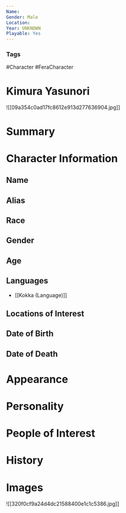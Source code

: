 ```yaml
---
Name: 
Gender: Male
Location: 
Year: UNKNOWN
Playable: Yes
---
```


### Tags
#Character #FeraCharacter 
# Kimura Yasunori
![[09a354c0ad17fc8612e913d277636904.jpg]]

# Summary


# Character Information

## Name

## Alias

## Race

## Gender

## Age

## Languages
- [[Kokka (Language)]]

## Locations of Interest

## Date of Birth

## Date of Death

# Appearance

# Personality

# People of Interest

# History

# Images
![[320f0cf9a24d4dc21588400e1c1c5386.jpg]]